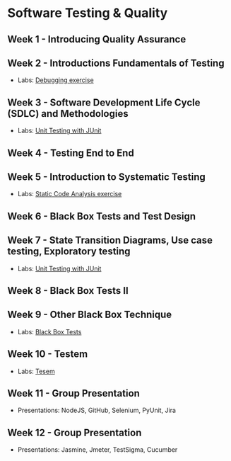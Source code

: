 # Software Testing & Quality

## Week 1 - Introducing Quality Assurance

## Week 2 - Introductions Fundamentals of Testing

- Labs: [Debugging exercise](https://github.com/ttran375/comp311-lab2)

## Week 3 - Software Development Life Cycle (SDLC) and Methodologies

- Labs: [Unit Testing with JUnit](https://github.com/ttran375/comp311-lab3)

## Week 4 - Testing End to End

## Week 5 - Introduction to Systematic Testing

- Labs: [Static Code Analysis exercise](https://github.com/ttran375/comp311-lab5)

## Week 6 - Black Box Tests and Test Design

## Week 7 - State Transition Diagrams, Use case testing, Exploratory testing

- Labs: [Unit Testing with JUnit](https://github.com/ttran375/comp311-lab6)

## Week 8 - Black Box Tests II

## Week 9 - Other Black Box Technique

- Labs: [Black Box Tests](https://github.com/ttran375/comp311-lab8)

## Week 10 - Testem

- Labs: [Tesem](https://github.com/ttran375/comp311-lab9)

## Week 11 - Group Presentation

- Presentations: NodeJS, GitHub, Selenium, PyUnit, Jira

## Week 12 - Group Presentation

- Presentations: Jasmine, Jmeter, TestSigma, Cucumber
